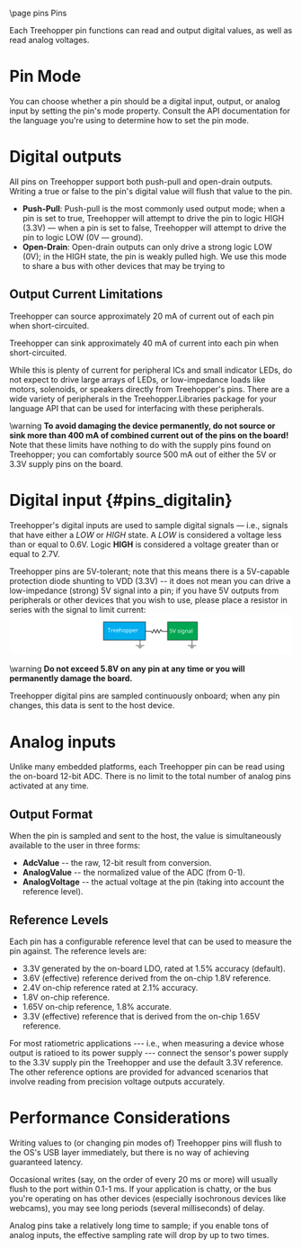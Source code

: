 \page pins Pins

Each Treehopper pin functions can read and output digital values, as well as read analog voltages.

# Pin Mode
You can choose whether a pin should be a digital input, output, or analog input by setting the pin's mode property. Consult the API documentation for the language you're using to determine how to set the pin mode.

# Digital outputs
All pins on Treehopper support both push-pull and open-drain outputs. Writing a true or false to the pin's digital value will flush that value to the pin.

 - **Push-Pull**: Push-pull is the most commonly used output mode; when a pin is set to true, Treehopper will attempt to drive the pin to logic HIGH (3.3V) — when a pin is set to false, Treehopper will attempt to drive the pin to logic LOW (0V — ground).
 - **Open-Drain**: Open-drain outputs can only drive a strong logic LOW (0V); in the HIGH state, the pin is weakly pulled high. We use this mode to share a bus with other devices that may be trying to 

## Output Current Limitations
Treehopper can source approximately 20 mA of current out of each pin when short-circuited. 

Treehopper can sink approximately 40 mA of current into each pin when short-circuited. 

While this is plenty of current for peripheral ICs and small indicator LEDs, do not expect to drive large arrays of LEDs, or low-impedance loads like motors, solenoids, or speakers directly from Treehopper's pins. There are a wide variety of peripherals in the Treehopper.Libraries package for your language API that can be used for interfacing with these peripherals.

\warning **To avoid damaging the device permanently, do not source or sink more than 400 mA of combined current out of the pins on the board!** Note that these limits have nothing to do with the supply pins found on Treehopper; you can comfortably source 500 mA out of either the 5V or 3.3V supply pins on the board.

# Digital input {#pins_digitalin}
Treehopper's digital inputs are used to sample digital signals — i.e., signals that have either a <i>LOW</i> or <i>HIGH</i> state. A <i>LOW</i> is considered a voltage less than or equal to 0.6V. Logic <b>HIGH</b> is considered a voltage greater than or equal to 2.7V.

Treehopper pins are 5V-tolerant; note that this means there is a 5V-capable protection diode shunting to VDD (3.3V) -- it does not mean you can drive a low-impedance (strong) 5V signal into a pin; if you have 5V outputs from peripherals or other devices that you wish to use, please place a resistor in series with the signal to limit current:
![Use a series resistor between 5V outputs and Treehopper input pins to limit current](images/pins-current-limiting.svg)

\warning **Do not exceed 5.8V on any pin at any time or you will permanently damage the board.**

Treehopper digital pins are sampled continuously onboard; when any pin changes, this data is sent to the host device. 

# Analog inputs
Unlike many embedded platforms, each Treehopper pin can be read using the on-board 12-bit ADC. There is no limit to the total number of analog pins activated at any time. 

## Output Format
When the pin is sampled and sent to the host, the value is simultaneously available to the user in three forms:
 - **AdcValue** -- the raw, 12-bit result from conversion.
 - **AnalogValue** -- the normalized value of the ADC (from 0-1).
 - **AnalogVoltage** -- the actual voltage at the pin (taking into account the reference level).

## Reference Levels
Each pin has a configurable reference level that can be used to measure the pin against. The reference levels are:
 - 3.3V generated by the on-board LDO, rated at 1.5% accuracy (default).
 - 3.6V (effective) reference derived from the on-chip 1.8V reference.
 - 2.4V on-chip reference rated at 2.1% accuracy.
 - 1.8V on-chip reference.
 - 1.65V on-chip reference, 1.8% accurate.
 - 3.3V (effective) reference that is derived from the on-chip 1.65V reference.

 For most ratiometric applications --- i.e., when measuring a device whose output is ratioed to its power supply --- connect the sensor's power supply to the 3.3V supply pin the Treehopper and use the default 3.3V reference. The other reference options are provided for advanced scenarios that involve reading from precision voltage outputs accurately.

# Performance Considerations
Writing values to (or changing pin modes of) Treehopper pins will flush to the OS's USB layer immediately, but there is no way of achieving guaranteed latency. 

Occasional writes (say, on the order of every 20 ms or more) will usually flush to the port within 0.1-1 ms. If your application is chatty, or the bus you're operating on has other devices (especially isochronous devices like webcams), you may see long periods (several milliseconds) of delay. 

Analog pins take a relatively long time to sample; if you enable tons of analog inputs, the effective sampling rate will drop by up to two times.
